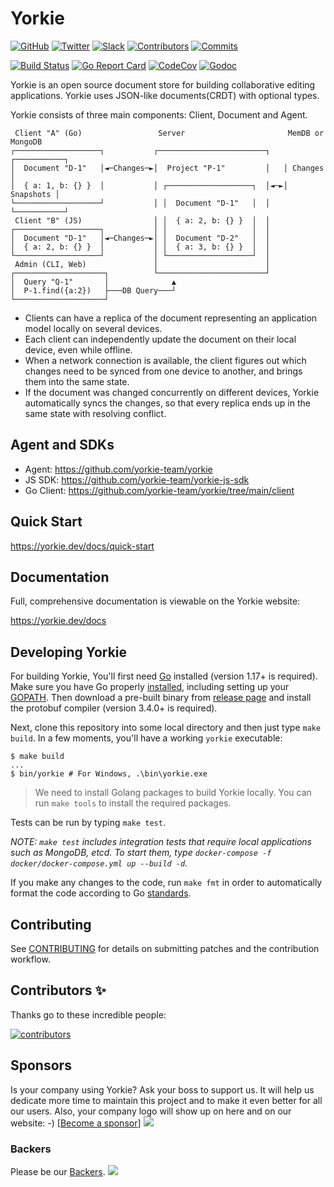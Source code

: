 # Yorkie

[![GitHub](https://img.shields.io/github/stars/yorkie-team/yorkie.svg?style=social)](https://github.com/yorkie-team/yorkie)
[![Twitter](https://img.shields.io/twitter/follow/team_yorkie.svg?label=Follow)](https://twitter.com/team_yorkie)
[![Slack](https://img.shields.io/badge/chat-on%20Slack-brightgreen.svg?style=social&amp;logo=slack)](https://dev-yorkie.slack.com/)
[![Contributors](https://img.shields.io/github/contributors/yorkie-team/yorkie.svg)](https://github.com/yorkie-team/yorkie/contributors)
[![Commits](https://img.shields.io/github/commit-activity/m/yorkie-team/yorkie.svg)](https://github.com/yorkie-team/yorkie/pulse)

[![Build Status](https://github.com/yorkie-team/yorkie/actions/workflows/ci.yml/badge.svg?branch=main)](https://github.com/yorkie-team/yorkie/actions/workflows/ci.yml)
[![Go Report Card](https://goreportcard.com/badge/github.com/yorkie-team/yorkie)](https://goreportcard.com/report/github.com/yorkie-team/yorkie)
[![CodeCov](https://img.shields.io/codecov/c/github/yorkie-team/yorkie)](https://codecov.io/gh/yorkie-team/yorkie)
[![Godoc](http://img.shields.io/badge/go-documentation-blue.svg?style=flat-square)](https://godoc.org/github.com/yorkie-team/yorkie)

Yorkie is an open source document store for building collaborative editing applications. Yorkie uses JSON-like
documents(CRDT) with optional types.

Yorkie consists of three main components: Client, Document and Agent.

 ```
  Client "A" (Go)                 Server                       MemDB or MongoDB
┌───────────────────┐           ┌────────────────────────┐   ┌───────────┐
│  Document "D-1"   │◄─Changes─►│  Project "P-1"         │   │ Changes   │
│  { a: 1, b: {} }  │           │ ┌───────────────────┐  │◄─►│ Snapshots │
└───────────────────┘           │ │  Document "D-1"   │  │   └───────────┘
  Client "B" (JS)                │ │  { a: 2, b: {} }  │  │
┌───────────────────┐           │ │                   │  │
│  Document "D-1"   │◄─Changes─►│ │  Document "D-2"   │  │
│  { a: 2, b: {} }  │           │ │  { a: 3, b: {} }  │  │
└───────────────────┘           │ └───────────────────┘  │
  Admin (CLI, Web)               │                        │
┌────────────────────┐          └────────────────────────┘
│  Query "Q-1"       │              ▲
│  P-1.find({a:2})   ├───DB Query───┘
└────────────────────┘
 ```

- Clients can have a replica of the document representing an application model locally on several devices.
- Each client can independently update the document on their local device, even while offline.
- When a network connection is available, the client figures out which changes need to be synced from one device to
  another, and brings them into the same state.
- If the document was changed concurrently on different devices, Yorkie automatically syncs the changes, so that every
  replica ends up in the same state with resolving conflict.

## Agent and SDKs

- Agent: https://github.com/yorkie-team/yorkie
- JS SDK: https://github.com/yorkie-team/yorkie-js-sdk
- Go Client: https://github.com/yorkie-team/yorkie/tree/main/client

## Quick Start

https://yorkie.dev/docs/quick-start

## Documentation

Full, comprehensive documentation is viewable on the Yorkie website:

https://yorkie.dev/docs

## Developing Yorkie

For building Yorkie, You'll first need [Go](https://golang.org) installed (version 1.17+ is required). Make sure you
have Go properly [installed](https://golang.org/doc/install), including setting up
your [GOPATH](https://golang.org/doc/code.html#Command). Then download a pre-built binary
from [release page](https://github.com/protocolbuffers/protobuf/releases) and install the protobuf compiler (version
3.4.0+ is required).

Next, clone this repository into some local directory and then just type `make build`. In a few moments, you'll have a
working `yorkie` executable:

```
$ make build
...
$ bin/yorkie # For Windows, .\bin\yorkie.exe
```

> We need to install Golang packages to build Yorkie locally. You can run `make tools` to install the required packages.

Tests can be run by typing `make test`.

*NOTE: `make test` includes integration tests that require local applications such as MongoDB, etcd. To start them,
type `docker-compose -f docker/docker-compose.yml up --build -d`.*

If you make any changes to the code, run `make fmt` in order to automatically format the code according to
Go [standards](https://golang.org/doc/effective_go.html#formatting).

## Contributing

See [CONTRIBUTING](CONTRIBUTING.md) for details on submitting patches and the contribution workflow.

## Contributors ✨

Thanks go to these incredible people:

<a href="https://github.com/yorkie-team/yorkie/graphs/contributors">
  <img src="https://contrib.rocks/image?repo=yorkie-team/yorkie" alt="contributors"/>
</a>

## Sponsors

Is your company using Yorkie? Ask your boss to support us. It will help us dedicate more time to maintain this project
and to make it even better for all our users. Also, your company logo will show up on here and on our website:
-) [[Become a sponsor](https://opencollective.com/yorkie#sponsor)]
<a href="https://opencollective.com/yorkie#sponsor" target="_
blank"><img src="https://opencollective.com/yorkie/sponsor.svg?width=890"></a>

### Backers

Please be our [Backers](https://opencollective.com/yorkie#backers).
<a href="https://opencollective.com/yorkie#backers" target="_blank"><img src="https://opencollective.com/yorkie/backers.svg?width=890"></a>

